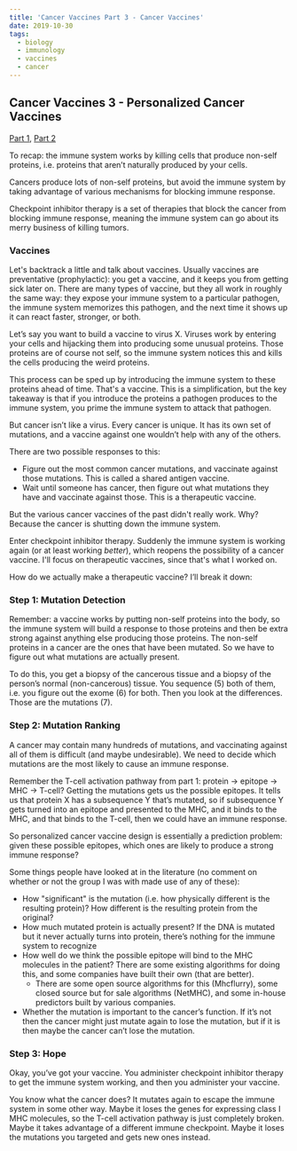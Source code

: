 ```yaml
---
title: 'Cancer Vaccines Part 3 - Cancer Vaccines'
date: 2019-10-30
tags:
  - biology
  - immunology
  - vaccines
  - cancer
---
```


## Cancer Vaccines 3 - Personalized Cancer Vaccines
[Part 1](/posts/personalized-cancer-vaccines-1.html), [Part 2](/posts/personalized-cancer-vaccines-1.html)

To recap: the immune system works by killing cells that produce non-self proteins, i.e. proteins that aren’t naturally produced by your cells.

Cancers produce lots of non-self proteins, but avoid the immune system by taking advantage of various mechanisms for blocking immune response.

Checkpoint inhibitor therapy is a set of therapies that block the cancer from blocking immune response, meaning the immune system can go about its merry business of killing tumors.

### Vaccines
Let's backtrack a little and talk about vaccines. Usually vaccines are preventative (prophylactic): you get a vaccine, and it keeps you from getting sick later on. There are many types of vaccine, but they all work in roughly the same way: they expose your immune system to a particular pathogen, the immune system memorizes this pathogen, and the next time it shows up it can react faster, stronger, or both.

Let’s say you want to build a vaccine to virus X. Viruses work by entering your cells and hijacking them into producing some unusual proteins. Those proteins are of course not self, so the immune system notices this and kills the cells producing the weird proteins.

This process can be sped up by introducing the immune system to these proteins ahead of time. That's a vaccine. This is a simplification, but the key takeaway is that if you introduce the proteins a pathogen produces to the immune system, you prime the immune system to attack that pathogen.

But cancer isn’t like a virus. Every cancer is unique. It has its own set of mutations, and a vaccine against one wouldn’t help with any of the others.

There are two possible responses to this:

* Figure out the most common cancer mutations, and vaccinate against those mutations. This is called a shared antigen vaccine.
* Wait until someone has cancer, then figure out what mutations they have and vaccinate against those. This is a therapeutic vaccine.

But the various cancer vaccines of the past didn't really work. Why? Because the cancer is shutting down the immune system.

Enter checkpoint inhibitor therapy. Suddenly the immune system is working again (or at least working *better*), which reopens the possibility of a cancer vaccine. I'll focus on therapeutic vaccines, since that's what I worked on.

How do we actually make a therapeutic vaccine? I’ll break it down:

### Step 1: Mutation Detection

Remember: a vaccine works by putting non-self proteins into the body, so the immune system will build a response to those proteins and then be extra strong against anything else producing those proteins. The non-self proteins in a cancer are the ones that have been mutated. So we have to figure out what mutations are actually present.

To do this, you get a biopsy of the cancerous tissue and a biopsy of the person’s normal (non-cancerous) tissue. You sequence (5) both of them, i.e. you figure out the exome (6) for both. Then you look at the differences. Those are the mutations (7).

### Step 2: Mutation Ranking
A cancer may contain many hundreds of mutations, and vaccinating against all of them is difficult (and maybe undesirable). We need to decide which mutations are the most likely to cause an immune response.

Remember the T-cell activation pathway from part 1: protein -> epitope -> MHC -> T-cell? Getting the mutations gets us the possible epitopes. It tells us that protein X has a subsequence Y that’s mutated, so if subsequence Y gets turned into an epitope and presented to the MHC, and it binds to the MHC, and that binds to the T-cell, then we could have an immune response.

So personalized cancer vaccine design is essentially a prediction problem: given these possible epitopes, which ones are likely to produce a strong immune response?

Some things people have looked at in the literature (no comment on whether or not the group I was with made use of any of these):

* How "significant" is the mutation (i.e. how physically different is the resulting protein)? How different is the resulting protein from the original?
* How much mutated protein is actually present? If the DNA is mutated but it never actually turns into protein, there’s nothing for the immune system to recognize
* How well do we think the possible epitope will bind to the MHC molecules in the patient? There are some existing algorithms for doing this, and some companies have built their own (that are better).
    * There are some open source algorithms for this (Mhcflurry), some closed source but for sale algorithms (NetMHC), and some in-house predictors built by various companies.
* Whether the mutation is important to the cancer’s function. If it’s not then the cancer might just mutate again to lose the mutation, but if it is then maybe the cancer can’t lose the mutation.

### Step 3: Hope
Okay, you’ve got your vaccine. You administer checkpoint inhibitor therapy to get the immune system working, and then you administer your vaccine.

You know what the cancer does? It mutates again to escape the immune system in some other way. Maybe it loses the genes for expressing class I MHC molecules, so the T-cell activation pathway is just completely broken. Maybe it takes advantage of a different immune checkpoint. Maybe it loses the mutations you targeted and gets new ones instead.

<!-- 1. In particular: immune cells (including T-cells) that have responded to an infection enter a different state. They stick around and are on high alert for some long period of time. It’s not so much that the immune system “memorizes” the infection as it is that there are a bunch of veteran immune cells sitting around waiting for that bastard infection to come back.
2. Meaning it will still be producing the same proteins your immune system learned to recognize from the vaccine.

3. An obvious exception is the flu. The flu mutates so fast that you need a new vaccine every year. But you can still be confident that within a single year the flu will be stable enough that the vaccine will provide some protection. (I assume that there’s some protection from year to year too, but I don’t know how much).

4. And probably other stuff. Getting a vaccine to work is really hard even if the disease isn’t nullifying the entire immune system. We won’t know how hard the other stuff is until the vaccines we’re making now have actually been tested though.

5. Sequencing is a big complicated topic that I don’t want to get into. Pretend you have a magic box that will tell you what the DNA in a tissue is.

6. Reminder: the exome is all the DNA that will get turned into RNA and then turned into protein. It doesn’t fully define what proteins will get produced, because of [complicated biology], but it’s a pretty good estimate.

7. Don’t even get me started on how much of a simplification this is.

8. You might be wondering: why not just use all of them? For many groups this isn’t feasible due to constraints on the size of the vaccines they can manufacture. However some groups have tried putting everything in (for instance by taking a biopsy of the tumor, killing it, and then using the whole thing (or a sample of the whole, really) as the vaccine. This exposes your immune system to everything in the tumor.). My overall impression of these methods is that they don’t work very well, possibly because there’s too much noise for the immune system to sort through. (9)

9. That only kind of makes sense though, so let’s just leave it at “I don’t know why it doesn’t really work”.

10. This can happen in several ways. Some mutations work specifically by deactivating a protein (for instance by deactivating proteins that inhibit cell growth or reproduction). Other mutations aren’t actually part of the cancer’s function, and they just sort of show up because cancers are a mess.

11. Remember that every patient has their own set of MHC molecules. They’re not unique, but it would be unusual to find two people with the exact same MHC molecules. -->

